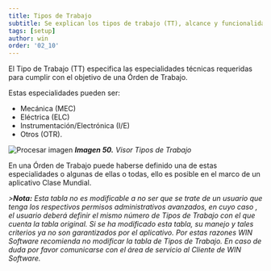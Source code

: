```yaml
---
title: Tipos de Trabajo
subtitle: Se explican los tipos de trabajo (TT), alcance y funcionalidad.
tags: [setup]
author: win
order: '02_10'
---
```


El Tipo de Trabajo (TT) especifica las especialidades técnicas requeridas para cumplir con el objetivo de una Órden de Trabajo. 

Estas especialidades pueden ser: 
- Mecánica (MEC)
- Eléctrica (ELC)
- Instrumentación/Electrónica (I/E)
- Otros (OTR).

![Procesar imagen](../../assets/images/cap02/chp02_img80.png)
_**Imagen 50.** Visor Tipos de Trabajo_

En una Órden de Trabajo puede haberse definido una de estas especialidades o algunas de ellas o todas, ello es posible en el marco de un aplicativo Clase Mundial. 

_>**Nota:** Esta tabla no es modificable a no ser que se trate de un usuario que tenga los respectivos permisos administrativos avanzados, en cuyo caso , el usuario deberá definir el mismo número de Tipos de Trabajo con el que cuenta la tabla original. Si se ha modificado esta tabla, su manejo y tales criterios ya no son garantizados por el aplicativo. Por estas razones WIN Software recomienda no modificar la tabla de Tipos de Trabajo. En caso de duda por favor comunicarse con el área de servicio al Cliente de WIN Software._